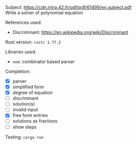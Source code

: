 Subject: https://cdn.intra.42.fr/pdf/pdf/61499/en.subject.pdf \
Write a solver of polynomial equation

References used:
- Discriminant: https://en.wikipedia.org/wiki/Discriminant

Rust version: `rustc 1.77.2`

Libraries used:
- `nom`: combinator based parser

Completion:
- [x] parser
- [x] simplified form
- [x] degree of equation
- [ ] discriminant
- [ ] solution(s)
- [ ] invalid input
- [x] free form entries
- [ ] solutions as fractions
- [ ] show steps

Testing:
`cargo run`